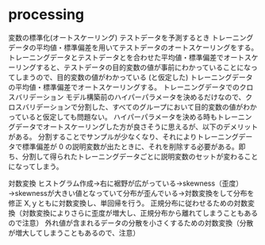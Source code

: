 # processing

変数の標準化(オートスケーリング)
    テストデータを予測するとき
        トレーニングデータの平均値・標準偏差を用いてテストデータのオートスケーリングをする。
        トレーニングデータとテストデータとを合わせた平均値・標準偏差でオートスケーリングすると、テストデータの目的変数の値が事前にわかっていることになってしまうので、目的変数の値がわかっている (と仮定した) トレーニングデータの平均値・標準偏差でオートスケーリングする。
    トレーニングデータでのクロスバリデーション
        モデル構築前のハイパーパラメータを決めるだけなので、クロスバリデーションで分割した、すべてのグループにおいて目的変数の値がわかっていると仮定しても問題ない。
    ハイパーパラメータを決める時もトレーニングデータでオートスケーリングした方が良さそうに思えるが、以下のデメリットがある。
        分割することでサンプルが少なくなり、それによりトレーニングデータで標準偏差が 0 の説明変数が出たときに、それを削除する必要がある。即ち、分割して得られたトレーニングデータごとに説明変数のセットが変わることになってしまう。

対数変換
    ヒストグラム作成→右に裾野が広がっている→skewness（歪度）→skewnessが大きい値となっていて分布が歪んでいる→対数変換をして分布を修正
    X,ｙともに対数変換し、単回帰を行う。
    正規分布に従わせるための対数変換（対数変換によりさらに歪度が増大し、正規分布から離れてしまうこともあるので注意）
    外れ値が含まれるデータの分散を小さくするための対数変換（分散が増大してしまうこともあるので、注意）
